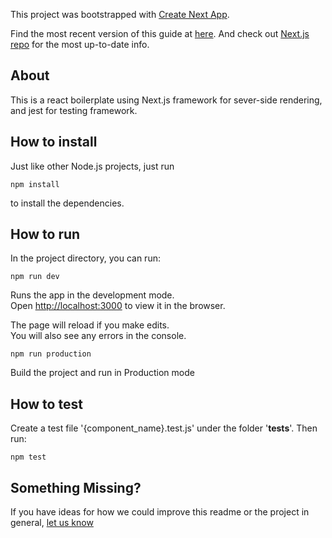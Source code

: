 This project was bootstrapped with [Create Next App](https://github.com/segmentio/create-next-app).

Find the most recent version of this guide at [here](https://github.com/segmentio/create-next-app/blob/master/lib/templates/default/README.md). And check out [Next.js repo](https://github.com/zeit/next.js) for the most up-to-date info.

## About

This is a react boilerplate using Next.js framework for sever-side rendering, and jest for testing framework.

## How to install

Just like other Node.js projects, just run
```
npm install
```
to install the dependencies.

## How to run

In the project directory, you can run:
```
npm run dev
```

Runs the app in the development mode.<br>
Open [http://localhost:3000](http://localhost:3000) to view it in the browser.

The page will reload if you make edits.<br>
You will also see any errors in the console.

```
npm run production
```

Build the project and run in Production mode

## How to test

Create a test file '{component_name}.test.js' under the folder '__tests__'.
Then run:
```
npm test
```

## Something Missing?

If you have ideas for how we could improve this readme or the project in general, [let us know](https://github.com/ferdinandosp/next-jest-boilerplate/issues)
